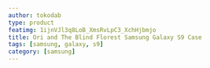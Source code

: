 ```yaml
---
author: tokodab
type: product
featimg: 1ijnVJl3q8LoB_XmsRvLpC3_XchHjbmjo
title: Ori and The Blind Florest Samsung Galaxy S9 Case
tags: [samsung, galaxy, s9]
category: [samsung]
---
```

